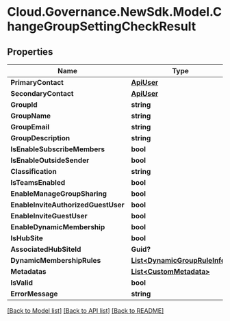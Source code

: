 # Cloud.Governance.NewSdk.Model.ChangeGroupSettingCheckResult
## Properties

Name | Type | Description | Notes
------------ | ------------- | ------------- | -------------
**PrimaryContact** | [**ApiUser**](ApiUser.md) |  | [optional] 
**SecondaryContact** | [**ApiUser**](ApiUser.md) |  | [optional] 
**GroupId** | **string** |  | [optional] 
**GroupName** | **string** |  | [optional] 
**GroupEmail** | **string** |  | [optional] 
**GroupDescription** | **string** |  | [optional] 
**IsEnableSubscribeMembers** | **bool** |  | [optional] 
**IsEnableOutsideSender** | **bool** |  | [optional] 
**Classification** | **string** |  | [optional] 
**IsTeamsEnabled** | **bool** |  | [optional] 
**EnableManageGroupSharing** | **bool** |  | [optional] 
**EnableInviteAuthorizedGuestUser** | **bool** |  | [optional] 
**EnableInviteGuestUser** | **bool** |  | [optional] 
**EnableDynamicMembership** | **bool** |  | [optional] 
**IsHubSite** | **bool** |  | [optional] 
**AssociatedHubSiteId** | **Guid?** |  | [optional] 
**DynamicMembershipRules** | [**List&lt;DynamicGroupRuleInfo&gt;**](DynamicGroupRuleInfo.md) |  | [optional] 
**Metadatas** | [**List&lt;CustomMetadata&gt;**](CustomMetadata.md) |  | [optional] 
**IsValid** | **bool** |  | [optional] 
**ErrorMessage** | **string** |  | [optional] 

[[Back to Model list]](../README.md#documentation-for-models) [[Back to API list]](../README.md#documentation-for-api-endpoints) [[Back to README]](../README.md)

